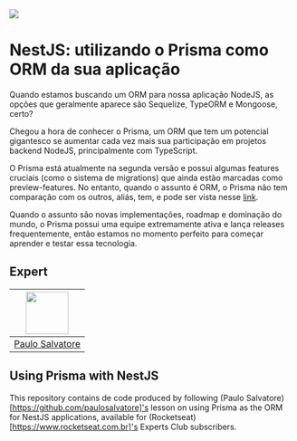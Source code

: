 <img src="https://storage.googleapis.com/golden-wind/experts-club/capa-github.svg" />

# NestJS: utilizando o Prisma como ORM da sua aplicação

Quando estamos buscando um ORM para nossa aplicação NodeJS, as opções que geralmente aparece são Sequelize, TypeORM e Mongoose, certo?

Chegou a hora de conhecer o Prisma, um ORM que tem um potencial gigantesco se aumentar cada vez mais sua participação em projetos backend NodeJS, principalmente com TypeScript.

O Prisma está atualmente na segunda versão e possui algumas features cruciais (como o sistema de migrations) que ainda estão marcadas como preview-features. No entanto, quando o assunto é ORM, o Prisma não tem comparação com os outros, aliás, tem, e pode ser vista nesse [link](https://www.prisma.io/docs/concepts/more/comparisons).

Quando o assunto são novas implementações, roadmap e dominação do mundo, o Prisma possui uma equipe extremamente ativa e lança releases frequentemente, então estamos no momento perfeito para começar aprender e testar essa tecnologia.

## Expert

| [<img src="https://avatars.githubusercontent.com/u/7906171?v=4" width="75px;"/>](https://github.com/paulosalvatore) |
| :-----------------------------------------------------------------------------------------------------------------: |
|                                [Paulo Salvatore](https://github.com/paulosalvatore)                                 |

## Using Prisma with NestJS

This repository contains de code produced by following (Paulo Salvatore)[https://github.com/paulosalvatore]'s lesson on using Prisma as the ORM for NestJS applications, available for (Rocketseat)[https://www.rocketseat.com.br]'s Experts Club subscribers.
